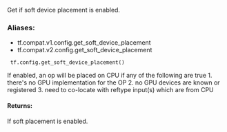 Get if soft device placement is enabled.
### Aliases:
- tf.compat.v1.config.get_soft_device_placement
- tf.compat.v2.config.get_soft_device_placement

```
 tf.config.get_soft_device_placement()
```
If enabled, an op will be placed on CPU if any of the following are true 1. there's no GPU implementation for the OP 2. no GPU devices are known or registered 3. need to co-locate with reftype input(s) which are from CPU
#### Returns:
If soft placement is enabled.
